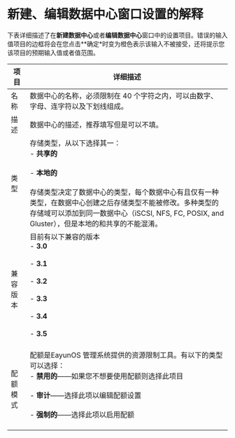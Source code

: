 # 新建、编辑数据中心窗口设置的解释

下表详细描述了在**新建数据中心**或者**编辑数据中心**窗口中的设置项目。错误的输入值项目的边框将会在您点击**确定*时变为橙色表示该输入不被接受，还将提示您该项目的预期输入值或者值范围。

|项目|详细描述|
|----|--------|
|名称|数据中心的名称，必须限制在 40 个字符之内，可以由数字、字母、连字符以及下划线组成。|
|描述|数据中心的描述，推荐填写但是可以不填。|
|类型|存储类型，从以下选择其一：<br/>-   **共享的**<br/><br/>-   **本地的**<br/><br/>存储类型决定了数据中心的类型，每个数据中心有且仅有一种类型，在数据中心创建之后存储类型不能被修改。多种类型的存储域可以添加到同一数据中心（iSCSI, NFS, FC, POSIX, and Gluster），但是本地的和共享的不能混淆。
|兼容版本|目前有以下兼容的版本<br/>-   **3.0**<br/><br/>-   **3.1**<br/><br/>-   **3.2**<br/><br/>-    **3.3**<br/><br/>- **3.4**<br/><br/>- **3.5**<br/><br/>|
|配额模式|配额是EayunOS 管理系统提供的资源限制工具。有以下的类型可以选择：<br/>-   **禁用的**——如果您不想要使用配额则选择此项目<br/><br/>-   **审计**——选择此项以编辑配额设置<br/><br/>-   **强制的**——选择此项以启用配额<br/><br/>|
